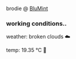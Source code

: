 brodie @ [BluMint](https://www.linkedin.com/company/blumint-io/)

<!--weather_start-->
### working conditions..

weather: broken clouds ☁️

temp: 19.35 °C 👕

<!--weather_end-->
